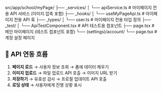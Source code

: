 src/app/school/myPage/
├── \_services/
│ └── apiService.ts # 마이페이지 전용 API 서비스 (이미지 압축 포함)
├── \_hooks/
│ └── useMyPageApi.ts # 마이페이지 전용 API 훅
├── \_types/
│ └── user.ts # 마이페이지 전용 타입 정의
├── \_test/
│ └── ApiTestComponent.tsx # API 테스트용 컴포넌트
├── page.tsx # 메인 마이페이지 (테스트 컴포넌트 포함)
└── (settings)/account/
└── page.tsx # 계정 설정 페이지

## 🔗 API 연동 흐름

1. **페이지 로드** → 사용자 정보 조회 → 폼에 데이터 채우기
2. **이미지 업로드** → 파일 업로드 API 호출 → 이미지 URL 받기
3. **저장하기** → 유효성 검사 → 프로필 업데이트 API 호출
4. **로딩 상태** → 사용자에게 진행 상황 표시

